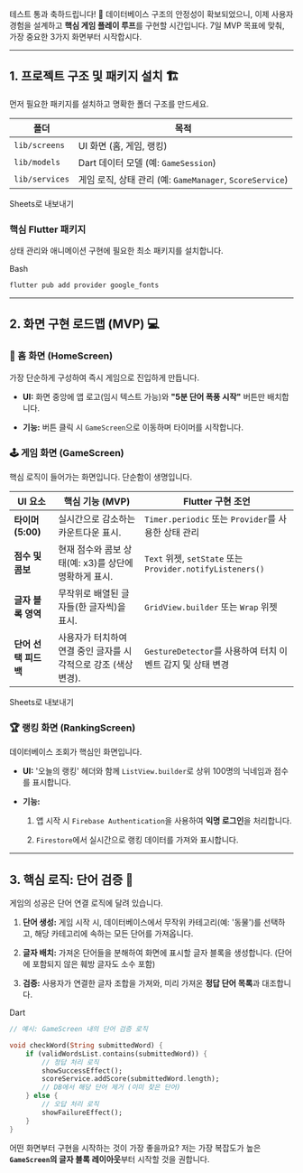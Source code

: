 테스트 통과 축하드립니다! 🎉 데이터베이스 구조의 안정성이 확보되었으니, 이제 사용자 경험을 설계하고 **핵심 게임 플레이 루프**를 구현할 시간입니다. 7일 MVP 목표에 맞춰, 가장 중요한 3가지 화면부터 시작합시다.

* * *

1\. 프로젝트 구조 및 패키지 설치 🏗️
------------------------

먼저 필요한 패키지를 설치하고 명확한 폴더 구조를 만드세요.

| 폴더 | 목적 |
| --- | --- |
| `lib/screens` | UI 화면 (홈, 게임, 랭킹) |
| `lib/models` | Dart 데이터 모델 (예: `GameSession`) |
| `lib/services` | 게임 로직, 상태 관리 (예: `GameManager`, `ScoreService`) |

Sheets로 내보내기

### 핵심 Flutter 패키지

상태 관리와 애니메이션 구현에 필요한 최소 패키지를 설치합니다.

Bash

```bash
flutter pub add provider google_fonts

```

* * *

2\. 화면 구현 로드맵 (MVP) 💻
----------------------

### 🚀 홈 화면 (HomeScreen)

가장 단순하게 구성하여 즉시 게임으로 진입하게 만듭니다.

*   **UI:** 화면 중앙에 앱 로고(임시 텍스트 가능)와 **"5분 단어 폭풍 시작"** 버튼만 배치합니다.
    
*   **기능:** 버튼 클릭 시 `GameScreen`으로 이동하며 타이머를 시작합니다.
    

### 🕹️ 게임 화면 (GameScreen)

핵심 로직이 들어가는 화면입니다. 단순함이 생명입니다.

| UI 요소 | 핵심 기능 (MVP) | Flutter 구현 조언 |
| --- | --- | --- |
| **타이머 (5:00)** | 실시간으로 감소하는 카운트다운 표시. | `Timer.periodic` 또는 `Provider`를 사용한 상태 관리 |
| **점수 및 콤보** | 현재 점수와 콤보 상태(예: x3)를 상단에 명확하게 표시. | `Text` 위젯, `setState` 또는 `Provider.notifyListeners()` |
| **글자 블록 영역** | 무작위로 배열된 글자들(한 글자씩)을 표시. | `GridView.builder` 또는 `Wrap` 위젯 |
| **단어 선택 피드백** | 사용자가 터치하여 연결 중인 글자를 시각적으로 강조 (색상 변경). | `GestureDetector`를 사용하여 터치 이벤트 감지 및 상태 변경 |

Sheets로 내보내기

### 🏆 랭킹 화면 (RankingScreen)

데이터베이스 조회가 핵심인 화면입니다.

*   **UI:** '오늘의 랭킹' 헤더와 함께 `ListView.builder`로 상위 100명의 닉네임과 점수를 표시합니다.
    
*   **기능:**
    
    1.  앱 시작 시 `Firebase Authentication`을 사용하여 **익명 로그인**을 처리합니다.
        
    2.  `Firestore`에서 실시간으로 랭킹 데이터를 가져와 표시합니다.
        

* * *

3\. 핵심 로직: 단어 검증 🧠
-------------------

게임의 성공은 단어 연결 로직에 달려 있습니다.

1.  **단어 생성:** 게임 시작 시, 데이터베이스에서 무작위 카테고리(예: '동물')를 선택하고, 해당 카테고리에 속하는 모든 단어를 가져옵니다.
    
2.  **글자 배치:** 가져온 단어들을 분해하여 화면에 표시할 글자 블록을 생성합니다. (단어에 포함되지 않은 훼방 글자도 소수 포함)
    
3.  **검증:** 사용자가 연결한 글자 조합을 가져와, 미리 가져온 **정답 단어 목록**과 대조합니다.
    

Dart

```dart
// 예시: GameScreen 내의 단어 검증 로직

void checkWord(String submittedWord) {
    if (validWordsList.contains(submittedWord)) {
        // 정답 처리 로직
        showSuccessEffect();
        scoreService.addScore(submittedWord.length);
        // DB에서 해당 단어 제거 (이미 찾은 단어)
    } else {
        // 오답 처리 로직
        showFailureEffect();
    }
}

```

어떤 화면부터 구현을 시작하는 것이 가장 좋을까요? 저는 가장 복잡도가 높은 **`GameScreen`의 글자 블록 레이아웃**부터 시작할 것을 권합니다.